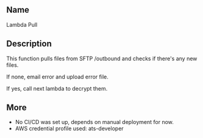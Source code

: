 ## Name

Lambda Pull

## Description

This function pulls files from SFTP /outbound and checks if there's any new files.

If none, email error and upload error file.

If yes, call next lambda to decrypt them.

## More

- No CI/CD was set up, depends on manual deployment for now.
- AWS credential profile used: ats-developer
